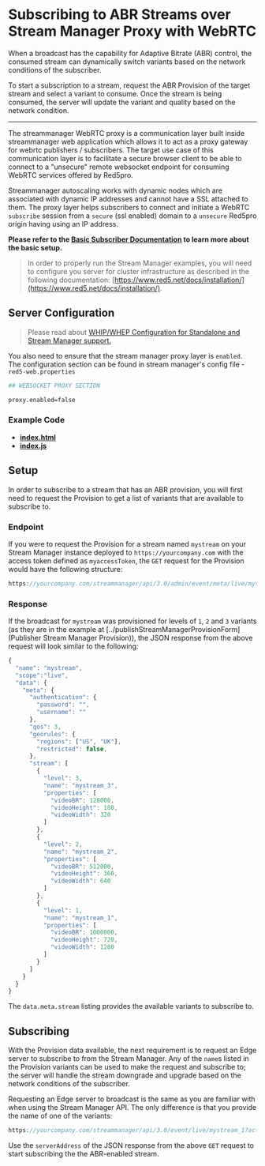 # Subscribing to ABR Streams over Stream Manager Proxy with WebRTC

When a broadcast has the capability for Adaptive Bitrate (ABR) control, the consumed stream can dynamically switch variants based on the network conditions of the subscriber.

To start a subscription to a stream, request the ABR Provision of the target stream and select a variant to consume. Once the stream is being consumed, the server will update the variant and quality based on the network condition.

---

The streammanager WebRTC proxy is a communication layer built inside streammanager web application which allows it to act as a proxy gateway for webrtc publishers / subscribers. The target use case of this communication layer is to facilitate a secure browser client to be able to connect to a "unsecure" remote websocket endpoint for consuming WebRTC services offered by Red5pro.

Streammanager autoscaling works with dynamic nodes which are associated with dynamic IP addresses and cannot have a SSL attached to them. The proxy layer helps subscribers to connect and initiate a WebRTC `subscribe` session from a `secure` (ssl enabled) domain to a `unsecure` Red5pro origin having using an IP address.

**Please refer to the [Basic Subscriber Documentation](../subscribeStreamManagerProxy/README.md) to learn more about the basic setup.**

> In order to properly run the Stream Manager examples, you will need to configure you server for cluster infrastructure as described in the following documentation: [https://www.red5.net/docs/installation/](https://www.red5.net/docs/installation/).

## Server Configuration

> Please read about [WHIP/WHEP Configuration for Standalone and Stream Manager support.](https://www.red5.net/docs/special/user-guide/whip-whep-configuration/)

You also need to ensure that the stream manager proxy layer is `enabled`. The configuration section can be found in stream manager's config file - `red5-web.properties`

```sh
## WEBSOCKET PROXY SECTION

proxy.enabled=false
```

### Example Code

- **[index.html](index.html)**
- **[index.js](index.js)**

## Setup

In order to subscribe to a stream that has an ABR provision, you will first need to request the Provision to get a list of variants that are available to subscribe to.

### Endpoint

If you were to request the Provision for a stream named `mystream` on your Stream Manager instance deployed to `https://yourcompany.com` with the access token defined as `myaccessToken`, the `GET` request for the Provision would have the following structure:

```js
https://yourcompany.com/streammanager/api/3.0/admin/event/meta/live/mystream?accessToken=myaccessToken
```

### Response

If the broadcast for `mystream` was provisioned for levels of `1`, `2` and `3` variants (as they are in the example at [../publishStreamManagerProvisionForm](Publisher Stream Manager Provision)), the JSON response from the above request will look similar to the following:

```js
{
  "name": "mystream",
  "scope":"live",
  "data": {
    "meta": {
      "authentication": {
        "password": "",
        "username": ""
      },
      "qos": 3,
      "georules": {
        "regions": ["US", "UK"],
        "restricted": false,
      },
      "stream": [
        {
          "level": 3,
          "name": "mystream_3",
          "properties": [
            "videoBR": 128000,
            "videoHeight": 180,
            "videoWidth": 320
          ]
        },
        {
          "level": 2,
          "name": "mystream_2",
          "properties": [
            "videoBR": 512000,
            "videoHeight": 360,
            "videoWidth": 640
          ]
        },
        {
          "level": 1,
          "name": "mystream_1",
          "properties": [
            "videoBR": 1000000,
            "videoHeight": 720,
            "videoWidth": 1280
          ]
        }
      ]
    }
  }
}
```

The `data.meta.stream` listing provides the available variants to subscribe to.

## Subscribing

With the Provision data available, the next requirement is to request an Edge server to subscribe to from the Stream Manager. Any of the `name`s listed in the Provision variants can be used to make the request and subscribe to; the server will handle the stream downgrade and upgrade based on the network conditions of the subscriber.

Requesting an Edge server to broadcast is the same as you are familiar with when using the Stream Manager API. The only difference is that you provide the name of one of the variants:

```js
https://yourcompany.com/streammanager/api/3.0/event/live/mystream_1?action=subscribe
```

Use the `serverAddress` of the JSON response from the above `GET` request to start subscribing the the ABR-enabled stream.
